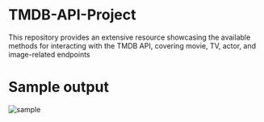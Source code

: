 # TMDB-API-Project
This repository provides an extensive resource showcasing the available methods for interacting with the TMDB API, covering movie, TV, actor, and image-related endpoints
# Sample output

![sample](https://github.com/Amit-Git-project/TMDB-API-Project/assets/113319871/6fc1e70b-9486-42cc-b218-b132c25b46e8)
